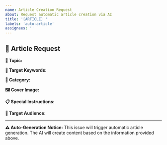```yaml
---
name: Article Creation Request
about: Request automatic article creation via AI
title: '[ARTICLE] '
labels: 'auto-article'
assignees: ''
---
```


## 📝 Article Request

**🎯 Topic:**
<!-- Describe the main topic for the article -->


**🔑 Target Keywords:**
<!-- List keywords you want to target (comma-separated) -->


**📂 Category:**
<!-- Choose: Konstruksi, Pengerjaan Logam, Tips, Panduan, Layanan -->


**🖼️ Cover Image:**
<!-- Paste image URL or attach image -->


**📋 Special Instructions:**
<!-- Any specific requirements or focus points -->


**🎯 Target Audience:**
<!-- Who is this article for? (e.g., homeowners, contractors, DIY enthusiasts) -->


---

**⚠️ Auto-Generation Notice:**
This issue will trigger automatic article generation. The AI will create content based on the information provided above.